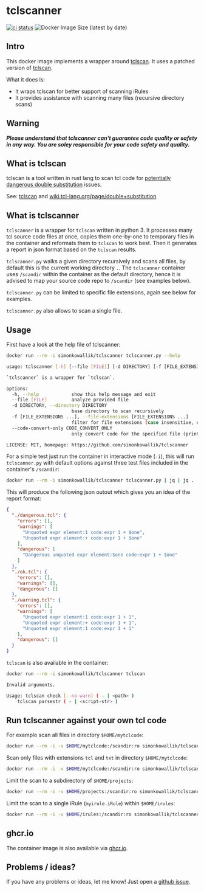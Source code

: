 # tclscanner

[![ci status](https://github.com/simonkowallik/tclscanner/actions/workflows/ci.yaml/badge.svg)](https://github.com/simonkowallik/tclscanner/actions/workflows/ci.yaml)
![Docker Image Size (latest by date)](https://img.shields.io/docker/image-size/simonkowallik/tclscanner)

## Intro

This docker image implements a wrapper around [tclscan](https://github.com/aidanhs/tclscan).
It uses a patched version of [tclscan](https://github.com/simonkowallik/tclscan).

What it does is:
- It wraps tclscan for better support of scanning iRules
- It provides assistance with scanning many files (recursive directory scans)

## Warning

***Please understand that tclscanner can't guarantee code quality or safety in any way. You are soley responsible for your code safety and quality.***


## What is tclscan

tclscan is a tool written in rust lang to scan tcl code for [potentially dangerous double substitution](https://wiki.tcl-lang.org/page/double+substitution) issues.

See: [tclscan](https://github.com/aidanhs/tclscan) and [wiki.tcl-lang.org/page/double+substitution](https://wiki.tcl-lang.org/page/double+substitution)

## What is tclscanner

`tclscanner` is a wrapper for `tclscan` written in python 3. It processes many tcl source code files at once, copies them one-by-one to temporary files in the container and reformats them to `tclscan` to work best. Then it generates a report in json format based on the `tclscan` results.

`tclscanner.py` walks a given directory recursively and scans all files, by default this is the current working directory `.`. The `tclscanner` container uses `/scandir` within the container as the default directory, hence it is advised to map your source code repo to `/scandir` (see examples below).

`tclscanner.py` can be limited to specific file extensions, again see below for examples.

`tclscanner.py` also allows to scan a single file.

## Usage

First have a look at the help file of tclscanner:
```sh
docker run --rm -i simonkowallik/tclscanner tclscanner.py --help

usage: tclscanner [-h] [--file [FILE]] [-d DIRECTORY] [-f [FILE_EXTENSIONS ...]] [--code-convert-only CODE_CONVERT_ONLY]

`tclscanner` is a wrapper for `tclscan`.

options:
  -h, --help            show this help message and exit
  --file [FILE]         analyze provided file
  -d DIRECTORY, --directory DIRECTORY
                        base directory to scan recursively
  -f [FILE_EXTENSIONS ...], --file-extensions [FILE_EXTENSIONS ...]
                        filter for file extensions (case insensitive, default is to scan all files)
  --code-convert-only CODE_CONVERT_ONLY
                        only convert code for the specified file (prints to stdout)

LICENSE: MIT, homepage: https://github.com/simonkowallik/tclscanner
```

For a simple test just run the container in interactive mode (`-i`), this will run `tclscanner.py` with default options against three test files included in the container's `/scandir`:

```sh
docker run --rm -i simonkowallik/tclscanner tclscanner.py | jq | jq .
```

This will produce the following json outout which gives you an idea of the report format:

```json
{
  "./dangerous.tcl": {
    "errors": [],
    "warnings": [
      "Unquoted expr element:1 code:expr 1 + $one",
      "Unquoted expr element:+ code:expr 1 + $one"
    ],
    "dangerous": [
      "Dangerous unquoted expr element:$one code:expr 1 + $one"
    ]
  },
  "./ok.tcl": {
    "errors": [],
    "warnings": [],
    "dangerous": []
  },
  "./warning.tcl": {
    "errors": [],
    "warnings": [
      "Unquoted expr element:1 code:expr 1 + 1",
      "Unquoted expr element:+ code:expr 1 + 1",
      "Unquoted expr element:1 code:expr 1 + 1"
    ],
    "dangerous": []
  }
}
```

`tclscan` is also available in the container:

```sh
docker run --rm -i simonkowallik/tclscanner tclscan

Invalid arguments.

Usage: tclscan check [--no-warn] ( - | <path> )
    tclscan parsestr ( - | <script-str> )
```

## Run tclscanner against your own tcl code

For example scan all files in directory `$HOME/mytclcode`:
```sh
docker run --rm -i -v $HOME/mytclcode:/scandir:ro simonkowallik/tclscanner
```

Scan only files with extensions `tcl` and `txt` in directory `$HOME/mytclcode`:
```sh
docker run --rm -i -v $HOME/mytclcode:/scandir:ro simonkowallik/tclscanner tclscanner.py --file-extensions tcl txt
```

Limit the scan to a subdirectory of `$HOME/projects`:
```sh
docker run --rm -i -v $HOME/projects:/scandir:ro simonkowallik/tclscanner tclscanner.py --file-extensions tcl txt --directory ./tclsourcecode
```

Limit the scan to a single iRule (`myirule.iRule`) within `$HOME/irules`:
```sh
docker run --rm -i -v $HOME/irules:/scandir:ro simonkowallik/tclscanner tclscanner.py --file myirule.iRule
```

## ghcr.io

The container image is also available via [ghcr.io]([ghcr.io](https://github.com/simonkowallik/tclscanner/pkgs/container/tclscanner)).

## Problems / ideas?

If you have any problems or ideas, let me know!
Just open a [github issue](https://github.com/simonkowallik/tclscanner/issues).
